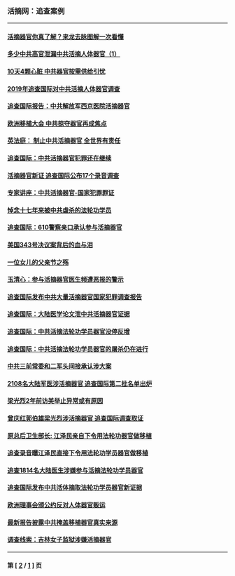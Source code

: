 ### 活摘网：追查案例
---
#### [活摘器官你真了解？来龙去脉图解一次看懂](../../pages/nf5880/n13013820.md?06230430) 
#### [多少中共高官泄漏中共活摘人体器官（1）](../../pages/nf5880/n12671234.md?06230430) 
#### [10天4颗心脏 中共器官按需供给引忧](../../pages/nf5880/n12326366.md?06230430) 
#### [2019年追查国际对中共活摘人体器官调查](../../pages/nf5880/n11917733.md?06230430) 
#### [追查国际报告：中共解放军西京医院活摘器官](../../pages/nf5880/n11838359.md?06230430) 
#### [欧洲移植大会 中共掠夺器官再成焦点](../../pages/nf5880/n11538883.md?06230430) 
#### [英法庭： 制止中共活摘器官 全世界有责任](../../pages/nf5880/n11330691.md?06230430) 
#### [追查国际：中共活摘器官犯罪还在继续](../../pages/nf5880/n11218301.md?06230430) 
#### [活摘器官新证 追查国际公布17个录音调查](../../pages/nf5880/n10897744.md?06230430) 
#### [专家讲座：中共活摘器官-国家犯罪罪证](../../pages/nf5880/n8828153.md?06230430) 
#### [悼念十七年来被中共虐杀的法轮功学员](../../pages/nf5880/n8124823.md?06230430) 
#### [追查国际：610警察亲口承认参与活摘器官](../../pages/nf5880/n8109067.md?06230430) 
#### [美国343号决议案背后的血与泪](../../pages/nf5880/n8020684.md?06230430) 
#### [一位女儿的父亲节之殇](../../pages/nf5880/n8014122.md?06230430) 
#### [玉清心：参与活摘器官医生频遭恶报的警示](../../pages/nf5880/n4637546.md?06230430) 
#### [追查国际发布中共大量活摘器官国家犯罪调查报告](../../pages/nf5880/n4613428.md?06230430) 
#### [追查国际：大陆医学论文泄中共活摘器官证据](../../pages/nf5880/n4608794.md?06230430) 
#### [追查国际：中共活摘法轮功学员器官没停反增](../../pages/nf5880/n4584075.md?06230430) 
#### [追查国际：中共活摘法轮功学员器官的屠杀仍在进行](../../pages/nf5880/n4299154.md?06230430) 
#### [中共三前常委和二军头间接承认涉大案](../../pages/nf5880/n4286244.md?06230430) 
#### [2108名大陆军医涉活摘器官 追查国际第二批名单出炉](../../pages/nf5880/n4284769.md?06230430) 
#### [梁光烈2年前访美举止异常或有原因](../../pages/nf5880/n4279686.md?06230430) 
#### [曾庆红郭伯雄梁光烈涉活摘器官 追查国际调查取证](../../pages/nf5880/n4278462.md?06230430) 
#### [原总后卫生部长: 江泽民亲自下令用法轮功器官做移植](../../pages/nf5880/n4263864.md?06230430) 
#### [追查录音曝江泽民直接下令用法轮功学员器官做移植](../../pages/nf5880/n4261268.md?06230430) 
#### [追查1814名大陆医生涉嫌参与活摘法轮功学员器官](../../pages/nf5880/n4259055.md?06230430) 
#### [追查国际发布中共活体摘取法轮功学员器官新证据](../../pages/nf5880/n4258255.md?06230430) 
#### [欧洲理事会颁公约反对人体器官贩运](../../pages/nf5880/n4206955.md?06230430) 
#### [最新报告披露中共掩盖移植器官真实来源](../../pages/nf5880/n4140084.md?06230430) 
#### [调查线索：吉林女子监狱涉嫌活摘器官](../../pages/nf5880/n4044366.md?06230430) 

---
#### 第 [ [2](./2.md?06230430) / [1](./1.md?06230430) ] 页
